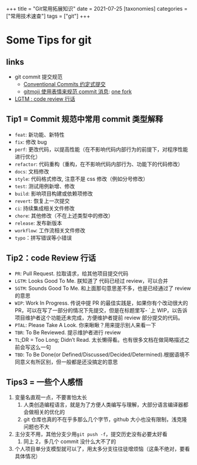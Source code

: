 +++
title = "Git常用拓展知识"
date = 2021-07-25
[taxonomies]
categories = ["常用技术速查"]
tags = ["git"]
+++

# Some Tips for git

## links

- git commit 提交规范
  - [Conventional Commits 约定式提交](https://www.conventionalcommits.org/)
  - [gitmoji 使用表情来规范 commit 消息](https://gitmoji.dev/): [one fork](https://gitmoji.js.org/)
- [LGTM : code review 行话](https://www.jianshu.com/p/238a1e1f4037)

## Tip1 = Commit 规范中常用 commit 类型解释

- `feat`: 新功能、新特性
- `fix`: 修改 bug
- `perf`: 更改代码，以提高性能（在不影响代码内部行为的前提下，对程序性能进行优化）
- `refactor`: 代码重构（重构，在不影响代码内部行为、功能下的代码修改）
- `docs`: 文档修改
- `style`: 代码格式修改, 注意不是 css 修改（例如分号修改）
- `test`: 测试用例新增、修改
- `build`: 影响项目构建或依赖项修改
- `revert`: 恢复上一次提交
- `ci`: 持续集成相关文件修改
- `chore`: 其他修改（不在上述类型中的修改）
- `release`: 发布新版本
- `workflow`: 工作流相关文件修改
- `typo`：拼写错误等小错误

## Tip2：code Review 行话

- `PR`: Pull Request. 拉取请求，给其他项目提交代码
- `LGTM`: Looks Good To Me. 朕知道了 代码已经过 review，可以合并
- `SGTM`: Sounds Good To Me. 和上面那句意思差不多，也是已经通过了 review 的意思
- `WIP`: Work In Progress. 传说中提 PR 的最佳实践是，如果你有个改动很大的 PR，可以在写了一部分的情况下先提交，但是在标题里写- `上 WIP，以告诉项目维护者这个功能还未完成，方便维护者提前 review 部分提交的代码。
- `PTAL`: Please Take A Look. 你来瞅瞅？用来提示别人来看一下
- `TBR`: To Be Reviewed. 提示维护者进行 review
- `TL`;DR = Too Long; Didn’t Read. 太长懒得看。也有很多文档在做简略描述之前会写这么一句
- `TBD`: To Be Done(or Defined/Discussed/Decided/Determined).根据语境不同意义有所区别，但一般都是还没搞定的意思

## Tips3 = 一些个人感悟

1. 变量名直观一点，不要害怕太长
   1. 人类创造编程语言，就是为了方便人类编写与理解，大部分语言编译器都会做相关的优化的
   2. git 仓库也真的不在乎多那么几个字节，github 大小也没有限制，浅克隆问题也不大
2. 主分支不用，其他分支少用`git push -f`，提交历史没有必要太好看
   1. 同上 2，多几个 commit 没什么大不了的
3. 个人项目单分支模型就可以了，用太多分支往往徒增烦恼（这条不绝对，要看具体情况）
